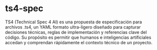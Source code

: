 # ts4-spec
TS4 (Technical Spec 4 AI) es una propuesta de especificación para archivos .ts4, un YAML formato ultra-ligero diseñado para capturar decisiones técnicas, reglas de implementación y referencias clave del código. Su propósito es permitir que humanos e inteligencias artificiales accedan y comprendan rápidamente el contexto técnico de un proyecto.
